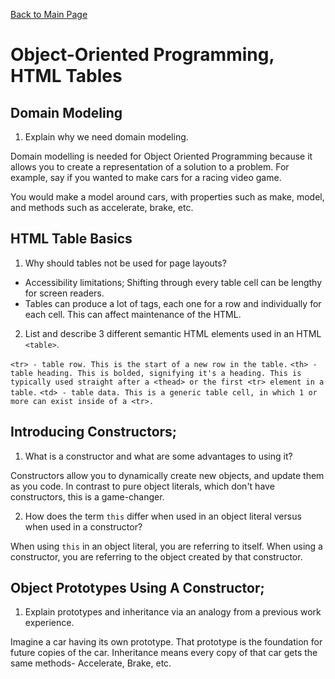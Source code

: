 [Back to Main Page](https://roguestar112.github.io/reading-notes/)

# Object-Oriented Programming, HTML Tables

## Domain Modeling

1. Explain why we need domain modeling.

Domain modelling is needed for Object Oriented Programming because
it allows you to create a representation of a solution to a problem.
For example, say if you wanted to make cars for a racing video game.

You would make a model around cars, with properties such as make,
model, and methods such as accelerate, brake, etc.

## HTML Table Basics

1. Why should tables not be used for page layouts?

- Accessibility limitations; Shifting through every table cell can be lengthy for screen readers.
- Tables can produce a lot of tags, each one for a row and individually for each cell. This can affect maintenance of the HTML.

2. List and describe 3 different semantic HTML elements used in an HTML `<table>`.

`<tr> - table row. This is the start of a new row in the table.`
`<th> - table heading. This is bolded, signifying it's a heading. This is typically used straight after a <thead> or the first <tr> element in a table.`
`<td> - table data. This is a generic table cell, in which 1 or more can exist inside of a <tr>.`

## Introducing Constructors;

1. What is a constructor and what are some advantages to using it?

Constructors allow you to dynamically create new objects, and update them as you code. In contrast to pure object literals, which don't have constructors, this is a game-changer.

2. How does the term `this` differ when used in an object literal versus when used in a constructor?

When using `this` in an object literal, you are referring to itself. When using a constructor, you are referring to the object created by that constructor.

<!-- When used in a constructor, you have to use `this` for every property you declare. For example, `this.carName = "Ford"`. This is different to object liter -->

## Object Prototypes Using A Constructor;

1. Explain prototypes and inheritance via an analogy from a previous work experience.

Imagine a car having its own prototype. That prototype is the foundation for future copies of the car. Inheritance means every copy of that car gets the same methods- Accelerate, Brake, etc.

